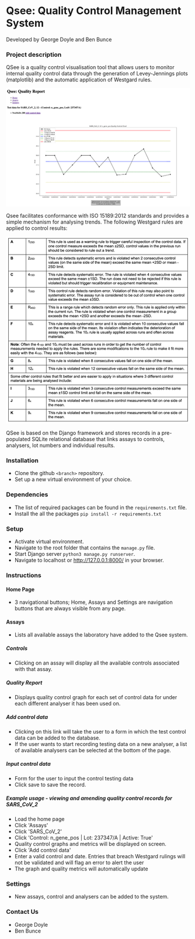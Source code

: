 # Qsee: Quality Control Management System
Developed by George Doyle and Ben Bunce

### Project description

QSee is a quality control visualisation tool that allows users to monitor internal quality control data through the generation of Levey-Jennings plots (matplotlib) and the automatic application of Westgard rules.

![Screenshot of the dashboard](/screen1.png "Screenshot of the dashboard")

Qsee facilitates conformance with ISO 15189:2012 standards and provides a simple mechanism for analysing trends. The following Westgard rules are applied to control results:

![Screenshot of the dashboard](/screen2.png "Westgard table list")

QSee is based on the Django framework and stores records in a pre-populated SQLite relational database that links assays to controls, analysers, lot numbers and individual results.


### Installation
- Clone the github ```<branch>``` repository.
- Set up a new virtual environment of your choice.

### Dependencies
- The list of required packages can be found in the ```requirements.txt``` file. 
- Install the all the packages ```pip install -r requirements.txt```

### Setup
- Activate virtual environment.
- Navigate to the root folder that contains the ```manage.py``` file.
- Start Django server ```python3 manage.py runserver```.
- Navigate to localhost or http://127.0.0.1:8000/ in your browser.

### Instructions
#### Home Page
- 3 navigational buttons; Home, Assays and Settings are navigation buttons that are always visible from any page.

#### Assays
- Lists all available assays the laboratory have added to the Qsee system.

##### Controls
- Clicking on an assay will display all the available controls associated with that assay.
##### Quality Report
- Displays quality control graph for each set of control data for under each different analyser it has been used on.
##### Add control data
- Clicking on this link will take the user to a form in which the test control data can be added to the database.
- If the user wants to start recording testing data on a new analyser, a list of available analysers can be selected at the bottom of the page.
##### Input control data
- Form for the user to input the control testing data
- Click save to save the record.
##### Example usage - viewing and amending quality control records for SARS_CoV_2
- Load the home page
- Click 'Assays'
- Click 'SARS_CoV_2'
- Click 'Control: n_gene_pos | Lot: 237347/A | Active: True'
- Quality control graphs and metrics will be displayed on screen.
- Click 'Add control data'
- Enter a valid control and date. Entries that breach Westgard rulings will not be validated and will flag an error to alert the user
- The graph and quality metrics will automatically update

### Settings
- New assays, control and analysers can be added to the system.

### Contact Us
- George Doyle <email>
- Ben Bunce <email>
